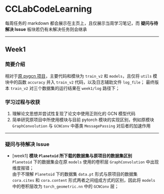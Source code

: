 # CCLabCodeLearning
每周任务的 markdown 都会展示在主页上，且仅展示当周学习笔记，而 **疑问与待解决 Issue** 板块若仍有未解决任务则会继承

---
## Week1
### 简要介绍
相对于[原 pygcn 项目](https://github.com/tkipf/pygcn)，主要代码和模块为 ```train_v2``` 和 ```models```，且仅将 ```utils``` 模块中的函数 ```accuracy``` 并入 ```train_v2``` 代码，以及日志辅助文件 ```log_file```；
最终版本 ```train_v2``` 对三个数据集的运行结果在 ```week1/log``` 路径下；
### 学习过程与收获
1. 理解论文思想并尝试性复现了论文中使用正则化的 GCN 模型代码
2. 简单研究原项目中所使用模块与目前 pytorch 模块的实现区别，例如原模块 ```GraphConvolution``` 与 ```GCNConv``` 中基类 ```MessagePassing``` 对后者的加速作用

---
### 疑问与待解决 Issue
+ [week1] **模块 ```Planetoid``` 所下载的数据集与原项目的数据集区别**  
   ```Planetoid``` 下的数据集会在原 ```models``` 使用的卷积层 ```GraphConvolution``` 中出现维度报错；  
   由于不理解 ```Planetoid``` 下的数据集 ```data.pt``` 形式与原项目的数据集 ```cora.cites``` 和 ```cora.content``` 形式两者之间组成方式的区别，因此将 ```models``` 中的卷积层改为 ```torch_geometric.nn``` 中的 ```GCNConv``` 层；
